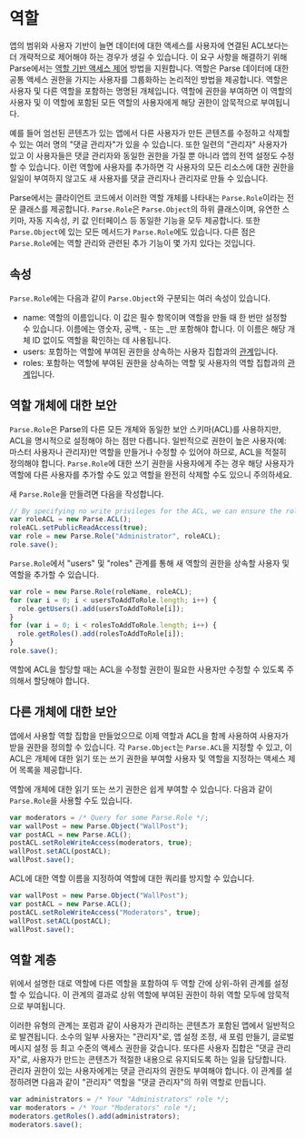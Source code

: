 # 역할

앱의 범위와 사용자 기반이 늘면 데이터에 대한 액세스를 사용자에 연결된 ACL보다는 더 개략적으로 제어해야 하는 경우가 생길 수 있습니다. 이 요구 사항을 해결하기 위해 Parse에서는 [역할 기반 액세스 제어](http://en.wikipedia.org/wiki/Role-based_access_control) 방법을 지원합니다. 역할은 Parse 데이터에 대한 공통 액세스 권한을 가지는 사용자를 그룹화하는 논리적인 방법을 제공합니다. 역할은 사용자 및 다른 역할을 포함하는 명명된 개체입니다.  역할에 권한을 부여하면 이 역할의 사용자 및 이 역할에 포함된 모든 역할의 사용자에게 해당 권한이 암묵적으로 부여됩니다.

예를 들어 엄선된 콘텐츠가 있는 앱에서 다른 사용자가 만든 콘텐츠를 수정하고 삭제할 수 있는 여러 명의 &quot;댓글 관리자&quot;가 있을 수 있습니다.  또한 일련의 &quot;관리자&quot; 사용자가 있고 이 사용자들은 댓글 관리자와 동일한 권한을 가질 뿐 아니라 앱의 전역 설정도 수정할 수 있습니다. 이런 역할에 사용자를 추가하면 각 사용자의 모든 리소스에 대한 권한을 일일이 부여하지 않고도 새 사용자를 댓글 관리자나 관리자로 만들 수 있습니다.

Parse에서는 클라이언트 코드에서 이러한 역할 개체를 나타내는 `Parse.Role`이라는 전문 클래스를 제공합니다. `Parse.Role`은 `Parse.Object`의 하위 클래스이며, 유연한 스키마, 자동 지속성, 키 값 인터페이스 등 동일한 기능을 모두 제공합니다.  또한 `Parse.Object`에 있는 모든 메서드가 `Parse.Role`에도 있습니다.  다른 점은 `Parse.Role`에는 역할 관리와 관련된 추가 기능이 몇 가지 있다는 것입니다.

## 속성

`Parse.Role`에는 다음과 같이 `Parse.Object`와 구분되는 여러 속성이 있습니다.

*   name: 역할의 이름입니다.  이 값은 필수 항목이며 역할을 만들 때 한 번만 설정할 수 있습니다.  이름에는 영숫자, 공백, - 또는 _만 포함해야 합니다.  이 이름은 해당 개체 ID 없이도 역할을 확인하는 데 사용됩니다.
*   users: 포함하는 역할에 부여된 권한을 상속하는 사용자 집합과의 [관계](#objects-pointers)입니다.
*   roles: 포함하는 역할에 부여된 권한을 상속하는 역할 및 사용자의 역할 집합과의 [관계](#objects-pointers)입니다.

## 역할 개체에 대한 보안

`Parse.Role`은 Parse의 다른 모든 개체와 동일한 보안 스키마(ACL)를 사용하지만, ACL을 명시적으로 설정해야 하는 점만 다릅니다. 일반적으로 권한이 높은 사용자(예: 마스터 사용자나 관리자)만 역할을 만들거나 수정할 수 있어야 하므로, ACL을 적절히 정의해야 합니다.  `Parse.Role`에 대한 쓰기 권한을 사용자에게 주는 경우 해당 사용자가 역할에 다른 사용자를 추가할 수도 있고 역할을 완전히 삭제할 수도 있으니 주의하세요.

새 `Parse.Role`을 만들려면 다음을 작성합니다.

```js
// By specifying no write privileges for the ACL, we can ensure the role cannot be altered.
var roleACL = new Parse.ACL();
roleACL.setPublicReadAccess(true);
var role = new Parse.Role("Administrator", roleACL);
role.save();
```

`Parse.Role`에서 &quot;users&quot; 및 &quot;roles&quot; 관계를 통해 새 역할의 권한을 상속할 사용자 및 역할을 추가할 수 있습니다.

```js
var role = new Parse.Role(roleName, roleACL);
for (var i = 0; i < usersToAddToRole.length; i++) {
  role.getUsers().add(usersToAddToRole[i]);
}
for (var i = 0; i < rolesToAddToRole.length; i++) {
  role.getRoles().add(rolesToAddToRole[i]);
}
role.save();
```

역할에 ACL을 할당할 때는 ACL을 수정할 권한이 필요한 사용자만 수정할 수 있도록 주의해서 할당해야 합니다.

## 다른 개체에 대한 보안

앱에서 사용할 역할 집합을 만들었으므로 이제 역할과 ACL을 함께 사용하여 사용자가 받을 권한을 정의할 수 있습니다. 각 `Parse.Object`는 `Parse.ACL`을 지정할 수 있고, 이 ACL은 개체에 대한 읽기 또는 쓰기 권한을 부여할 사용자 및 역할을 지정하는 액세스 제어 목록을 제공합니다.

역할에 개체에 대한 읽기 또는 쓰기 권한은 쉽게 부여할 수 있습니다.  다음과 같이 `Parse.Role`을 사용할 수도 있습니다.

```js
var moderators = /* Query for some Parse.Role */;
var wallPost = new Parse.Object("WallPost"); 
var postACL = new Parse.ACL();
postACL.setRoleWriteAccess(moderators, true);
wallPost.setACL(postACL);
wallPost.save();
```

ACL에 대한 역할 이름을 지정하여 역할에 대한 쿼리를 방지할 수 있습니다.

```js
var wallPost = new Parse.Object("WallPost");
var postACL = new Parse.ACL();
postACL.setRoleWriteAccess("Moderators", true);
wallPost.setACL(postACL);
wallPost.save();
```

## 역할 계층

위에서 설명한 대로 역할에 다른 역할을 포함하여 두 역할 간에 상위-하위 관계를 설정할 수 있습니다. 이 관계의 결과로 상위 역할에 부여된 권한이 하위 역할 모두에 암묵적으로 부여됩니다.

이러한 유형의 관계는 포럼과 같이 사용자가 관리하는 콘텐츠가 포함된 앱에서 일반적으로 발견됩니다. 소수의 일부 사용자는 &quot;관리자&quot;로, 앱 설정 조정, 새 포럼 만들기, 글로벌 메시지 설정 등 최고 수준의 액세스 권한을 갖습니다. 또다른 사용자 집합은 &quot;댓글 관리자&quot;로, 사용자가 만드는 콘텐츠가 적절한 내용으로 유지되도록 하는 일을 담당합니다. 관리자 권한이 있는 사용자에게는 댓글 관리자의 권한도 부여해야 합니다. 이 관계를 설정하려면 다음과 같이 &quot;관리자&quot; 역할을 &quot;댓글 관리자&quot;의 하위 역할로 만듭니다.

```js
var administrators = /* Your "Administrators" role */;
var moderators = /* Your "Moderators" role */;
moderators.getRoles().add(administrators);
moderators.save();
```
